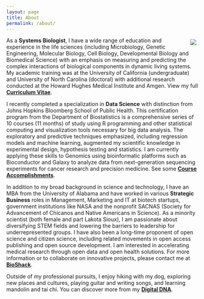 ```yaml
---
layout: page
title: About
permalink: /about/
---
```


<img align="right" src="{{ site.baseurl }}/images/Megan.JPG" style="margin:5px">

As a **Systems Biologist**, I have a wide range of education and experience in the life sciences (including Microbiology, Genetic Engineering, Molecular Biology, Cell Biology, Developmental Biology and Biomedical Science) with an emphasis on measuring and predicting the complex interactions of biological components in dynamic living systems.  My academic training was at the University of California (undergraduate) and University of North Carolina (doctoral) with additional research conducted at the Howard Hughes Medical Institute and Amgen.  View my full <a href="{{ site.baseurl }}/resume">**Curriculum Vitae**</a>.

I recently completed a specialization in **Data Science** with distinction from Johns Hopkins Bloomberg School of Public Health.  This certification program from the Department of Biostatistics is a comprehensive series of 10 courses (11 months) of study using R programming and other statistical computing and visualization tools necessary for big data analysis.  The exploratory and predictive techniques emphasized, including regression models and machine learning, augmented my scientific knowledge in experimental design, hypothesis testing and statistics. I am currently applying these skills to Genomics using bioinformatic platforms such as Bioconductor and Galaxy to analyze data from next-generation sequencing experiments for cancer research and precision medicine. See some <a href="https://www.coursera.org/account/accomplishments/specialization/WKZKD3R8QT6P" target="_blank">**Course Accomplishments**</a>.

In addition to my broad background in science and technology, I have an MBA from the University of Alabama and have worked in various **Strategic Business** roles in Management, Marketing and IT at biotech startups, government institutions like NASA and the nonprofit SACNAS (Society for Advancement of Chicanos and Native Americans in Science).  As a minority scientist (both female and part Lakota Sioux), I am passionate about diversifying STEM fields and lowering the barriers to leadership for underrepresented groups. I have also been a long-time proponent of open science and citizen science, including related movements in open access publishing and open source development.  I am interested in accelerating medical research through open data and open health solutions. For more information or to collaborate on innovative projects, please contact me at <a href="http://bioshack.org" target="_blank">**BioShack**</a>.

Outside of my professional pursuits, I enjoy hiking with my dog, exploring new places and cultures, playing guitar and writing songs, and learning mandolin and tai chi.  You can discover more from my <a href="{{ site.baseurl }}/dna">**Digital DNA**</a>.